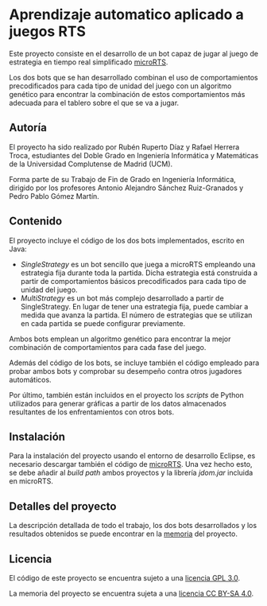 # Aprendizaje automatico aplicado a juegos RTS

Este proyecto consiste en el desarrollo de un bot capaz de jugar al juego de estrategia en tiempo real simplificado [microRTS](https://github.com/santiontanon/microrts).

Los dos bots que se han desarrollado combinan el uso de comportamientos precodificados para cada tipo de unidad del juego con un algoritmo genético para encontrar la combinación de estos comportamientos más adecuada para el tablero sobre el que se va a jugar.

## Autoría

El  proyecto ha sido realizado por Rubén Ruperto Díaz y Rafael Herrera Troca, estudiantes del Doble Grado en Ingeniería Informática y Matemáticas de la Universidad Complutense de Madrid (UCM).

Forma parte de su Trabajo de Fin de Grado en Ingeniería Informática, dirigido por los profesores Antonio Alejandro Sánchez Ruiz-Granados y Pedro Pablo Gómez Martín.

## Contenido

El proyecto incluye el código de los dos bots implementados, escrito en Java:

 - _SingleStrategy_ es un bot sencillo que juega a microRTS empleando una estrategia fija durante toda la partida. Dicha estrategia está construida a partir de comportamientos básicos precodificados para cada tipo de unidad del juego.
 - _MultiStrategy_ es un bot más complejo desarrollado a partir de SingleStrategy. En lugar de tener una estrategia fija, puede cambiar a medida que avanza la partida. El número de estrategias que se utilizan en cada partida se puede configurar previamente. 

Ambos bots emplean un algoritmo genético para encontrar la mejor combinación de comportamientos para cada fase del juego.

Además del código de los bots, se incluye también el código empleado para probar ambos bots y comprobar su desempeño contra otros jugadores automáticos.

Por último, también están incluidos en el proyecto los _scripts_ de Python utilizados para generar gráficas a partir de los datos almacenados resultantes de los enfrentamientos con otros bots.

## Instalación

Para la instalación del proyecto usando el entorno de desarrollo Eclipse, es necesario descargar también el código de [microRTS](https://github.com/santiontanon/microrts).
Una vez hecho esto, se debe añadir al _build path_ ambos proyectos y la librería _jdom.jar_ incluida en microRTS.

## Detalles del proyecto

La descripción detallada de todo el trabajo, los dos bots desarrollados y los resultados obtenidos se puede encontrar en la [memoria](https://github.com/TFG-Informatica/Aprendizaje-automatico-aplicado-a-juegos-RTS) del proyecto.

## Licencia

El código de este proyecto se encuentra sujeto a una [licencia GPL 3.0](https://github.com/TFG-Informatica/Aprendizaje-automatico-aplicado-a-juegos-RTS/blob/master/LICENSE).

La memoria del proyecto se encuentra sujeta a una [licencia CC BY-SA 4.0](https://creativecommons.org/licenses/by-sa/4.0/deed.es).
